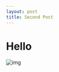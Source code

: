 ```yaml
---
layout: post
title: Second Post
---
```


# Hello
![img](https://media.tenor.com/lE2c8p1XJfYAAAAC/mua-kiss.gif)
